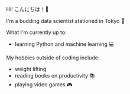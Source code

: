 Hi! こんにちは！:wave:

I'm a budding data scientist stationed in Tokyo :tokyo_tower:

What I'm currently up to: 
- learning Python and machine learning :computer:

My hobbies outside of coding include: 
- weight lifting
- reading books on productivity :books:
- playing video games :video_game:
